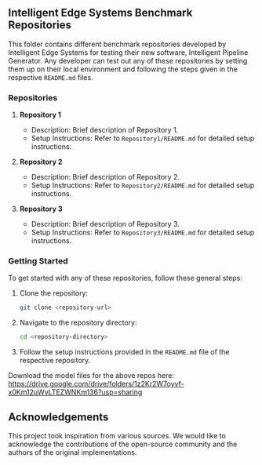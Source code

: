 ## Intelligent Edge Systems Benchmark Repositories

This folder contains different benchmark repositories developed by Intelligent Edge Systems for testing their new software, Intelligent Pipeline Generator. Any developer can test out any of these repositories by setting them up on their local environment and following the steps given in the respective `README.md` files.

### Repositories

1. **Repository 1**
    - Description: Brief description of Repository 1.
    - Setup Instructions: Refer to `Repository1/README.md` for detailed setup instructions.

2. **Repository 2**
    - Description: Brief description of Repository 2.
    - Setup Instructions: Refer to `Repository2/README.md` for detailed setup instructions.

3. **Repository 3**
    - Description: Brief description of Repository 3.
    - Setup Instructions: Refer to `Repository3/README.md` for detailed setup instructions.

### Getting Started

To get started with any of these repositories, follow these general steps:

1. Clone the repository:
    ```sh
    git clone <repository-url>
    ```
2. Navigate to the repository directory:
    ```sh
    cd <repository-directory>
    ```
3. Follow the setup instructions provided in the `README.md` file of the respective repository.

Download the model files for the above repos here: https://drive.google.com/drive/folders/1z2Kr2W7oyvf-x0Km12uWvLTEZWNKm136?usp=sharing

## Acknowledgements
This project took inspiration from various sources. We would like to acknowledge the contributions of the open-source community and the authors of the original implementations.
